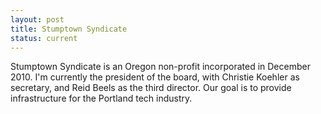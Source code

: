 ```yaml
---
layout: post
title: Stumptown Syndicate
status: current
---
```


Stumptown Syndicate is an Oregon non-profit incorporated in December 2010. I'm currently the president of the board, with Christie Koehler as secretary, and Reid Beels as the third director. Our goal is to provide infrastructure for the Portland tech industry.